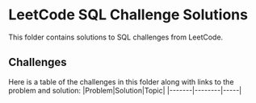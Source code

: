 # LeetCode SQL Challenge Solutions

This folder contains solutions to SQL challenges from LeetCode.

## Challenges

Here is a table of the challenges in this folder along with links to the problem and solution:
|Problem|Solution|Topic|
|-------|--------|-----|
